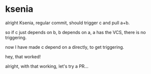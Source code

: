 # ksenia

alright Ksenia, regular commit, should trigger c and pull a+b.

so if c just depends on b, b depends on a, a has the VCS, there is no triggering.

now I have made c depend on a directly, to get triggering.

hey, that worked!

alright, with that working, let's try a PR...
